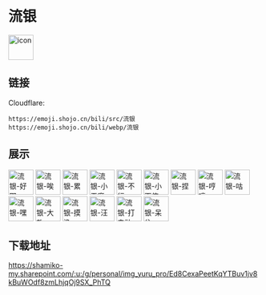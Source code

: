 # 流银
<img src="https://emoji.shojo.cn/bili/src/流银/icon.png" width="50" height="50" alt="icon">

## 链接
Cloudflare:
```
https://emoji.shojo.cn/bili/src/流银
https://emoji.shojo.cn/bili/webp/流银
```
## 展示
<img src="https://emoji.shojo.cn/bili/src/流银/流银-好耶.png" width="50" height="50" alt="流银-好耶">
<img src="https://emoji.shojo.cn/bili/src/流银/流银-唉.png" width="50" height="50" alt="流银-唉">
<img src="https://emoji.shojo.cn/bili/src/流银/流银-累.png" width="50" height="50" alt="流银-累">
<img src="https://emoji.shojo.cn/bili/src/流银/流银-小恶魔.png" width="50" height="50" alt="流银-小恶魔">
<img src="https://emoji.shojo.cn/bili/src/流银/流银-不行.png" width="50" height="50" alt="流银-不行">
<img src="https://emoji.shojo.cn/bili/src/流银/流银-小天使.png" width="50" height="50" alt="流银-小天使">
<img src="https://emoji.shojo.cn/bili/src/流银/流银-捏.png" width="50" height="50" alt="流银-捏">
<img src="https://emoji.shojo.cn/bili/src/流银/流银-哼哼.png" width="50" height="50" alt="流银-哼哼">
<img src="https://emoji.shojo.cn/bili/src/流银/流银-咕.png" width="50" height="50" alt="流银-咕">
<img src="https://emoji.shojo.cn/bili/src/流银/流银-嘿.png" width="50" height="50" alt="流银-嘿">
<img src="https://emoji.shojo.cn/bili/src/流银/流银-大款.png" width="50" height="50" alt="流银-大款">
<img src="https://emoji.shojo.cn/bili/src/流银/流银-摸渔.png" width="50" height="50" alt="流银-摸渔">
<img src="https://emoji.shojo.cn/bili/src/流银/流银-汪.png" width="50" height="50" alt="流银-汪">
<img src="https://emoji.shojo.cn/bili/src/流银/流银-打电动.png" width="50" height="50" alt="流银-打电动">
<img src="https://emoji.shojo.cn/bili/src/流银/流银-呆住.png" width="50" height="50" alt="流银-呆住">

## 下载地址

https://shamiko-my.sharepoint.com/:u:/g/personal/img_yuru_pro/Ed8CexaPeetKqYTBuv1jv8kBuWOdf8zmLhjqOj9SX_PhTQ